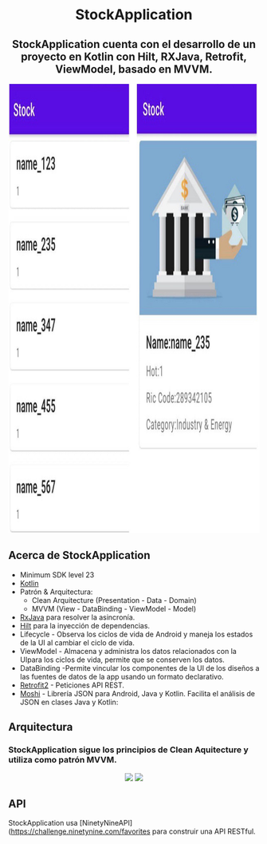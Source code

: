 <h1 align="center">StockApplication</h1>
<h2 align="center"> StockApplication cuenta con el desarrollo de un proyecto en Kotlin con Hilt, RXJava, Retrofit, ViewModel, basado en MVVM. </h2>
<p align="center">
<img src="/assets/image.jpg" width="1000" height="900"/>


## Acerca de StockApplication
- Minimum SDK level 23
- [Kotlin](https://kotlinlang.org/) 
- Patrón & Arquitectura:
  - Clean Arquitecture (Presentation - Data - Domain)
  - MVVM (View - DataBinding - ViewModel - Model)
- [RxJava](https://github.com/ReactiveX/RxJava) para resolver la asincronía.
- [Hilt](https://dagger.dev/hilt/) para la inyección de dependencias.
- Lifecycle - Observa los ciclos de vida de Android y maneja los estados de la UI al cambiar el ciclo de vida.
- ViewModel - Almacena y administra los datos relacionados con la UIpara los ciclos de vida, permite que se conserven los datos.
 - DataBinding -Permite vincular los componentes de la UI de los diseños a las fuentes de datos de la app usando un formato declarativo.
- [Retrofit2](https://github.com/square/retrofit) - Peticiones API REST.
- [Moshi](https://github.com/square/moshi/) -  Librería JSON para Android, Java y Kotlin. Facilita el análisis de JSON en clases Java y Kotlin:


## Arquitectura
<h3>StockApplication sigue los principios de Clean Aquitecture y utiliza como patrón MVVM.
<p>
<p>
<p align="center">
<img src="https://devexperto.com/wp-content/uploads/2018/10/clean-architecture-own-layers.png"
width="30.1%/>

<p align="center">
<img src="https://betabeers.com/static/uploads/blog/20190208_image_2.png"
width="34.9%"/>

</p>


## API

StockApplication usa [NinetyNineAPI](https://challenge.ninetynine.com/favorites para construir una API RESTful.<br>

